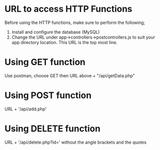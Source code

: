 # URL to access HTTP Functions
Before using the HTTP functions, make sure to perform the following;
1. Install and configure the database (MySQL)
2. Change the URL under app->controllers->postcontrollers.js to suit your app directory location. This URL is the top most line.

# Using GET function
Use postman, choose GET then URL above + "/api/getData.php"

# Using POST function
URL + '/api/add.php'

# Using DELETE function
URL + '/api/delete.php?id='<record-no>   without the angle brackets and the quotes



